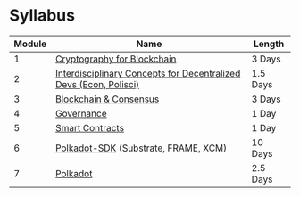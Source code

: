# Syllabus

| Module| Name                                                                                         | Length   |
| ------| -------------------------------------------------------------------------------------------- | -------- |
| 1     | [Cryptography for Blockchain](./1-Cryptography/README.md)                                    | 3 Days   |
| 2     | [Interdisciplinary Concepts for Decentralized Devs (Econ, Polisci)](./2-Economics/README.md) | 1.5 Days |
| 3     | [Blockchain & Consensus](./3-Blockchain/README.md)                                           | 3 Days   |
| 4     | [Governance](./4-Governance/README.md)                                                       | 1 Day    |
| 5     | [Smart Contracts](./4-Smart_Contracts/README.md)                                             | 1 Day    |
| 6     | [Polkadot-SDK](./5-Substrate/README.md) (Substrate, FRAME, XCM)                              | 10 Days  |
| 7     | [Polkadot](./7-Polkadot/README.md)                                                           | 2.5 Days |
